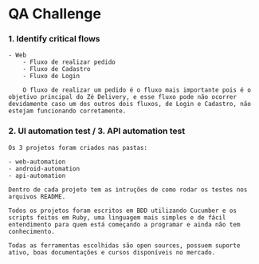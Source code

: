 # QA Challenge

### 1. Identify critical flows

    - Web
        - Fluxo de realizar pedido
        - Fluxo de Cadastro
        - Fluxo de Login
        
        O fluxo de realizar um pedido é o fluxo mais importante pois é o objetivo principal do Zé Delivery, e esse fluxo pode não ocorrer devidamente caso um dos outros dois fluxos, de Login e Cadastro, não estejam funcionando corretamente.

### 2. UI automation test / 3. API automation test

    Os 3 projetos foram criados nas pastas:

    - web-automation
    - android-automation
    - api-automation
   
    Dentro de cada projeto tem as intruções de como rodar os testes nos arquivos README.

    Todos os projetos foram escritos em BDD utilizando Cucumber e os scripts feitos em Ruby, uma linguagem mais simples e de fácil entendimento para quem está começando a programar e ainda não tem conhecimento.

    Todas as ferramentas escolhidas são open sources, possuem suporte ativo, boas documentações e cursos disponíveis no mercado.